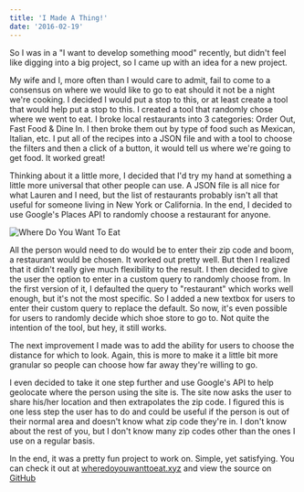 ```yaml
---
title: 'I Made A Thing!'
date: '2016-02-19'
---
```


So I was in a "I want to develop something mood" recently, but didn't feel like digging into a big project, so I came up with an idea for a new project.

My wife and I, more often than I would care to admit, fail to come to a consensus on where we would like to go to eat should it not be a night we're cooking. I decided I would put a stop to this, or at least create a tool that would help put a stop to this. I created a tool that randomly chose where we went to eat. I broke local restaurants into 3 categories: Order Out, Fast Food & Dine In. I then broke them out by type of food such as Mexican, Italian, etc. I put all of the recipes into a JSON file and with a tool to choose the filters and then a click of a button, it would tell us where we're going to get food. It worked great!

Thinking about it a little more, I decided that I'd try my hand at something a little more universal that other people can use. A JSON file is all nice for what Lauren and I need, but the list of restaurants probably isn't all that useful for someone living in New York or California. In the end, I decided to use Google's Places API to randomly choose a restaurant for anyone.

<div class="centered-image"><img src="/assets/images/projects/where-do-you-want-to-eat.jpg" alt="Where Do You Want To Eat" /></div>

All the person would need to do would be to enter their zip code and boom, a restaurant would be chosen. It worked out pretty well. But then I realized that it didn't really give much flexibility to the result. I then decided to give the user the option to enter in a custom query to randomly choose from. In the first version of it, I defaulted the query to "restaurant" which works well enough, but it's not the most specific. So I added a new textbox for users to enter their custom query to replace the default. So now, it's even possible for users to randomly decide which shoe store to go to. Not quite the intention of the tool, but hey, it still works.

The next improvement I made was to add the ability for users to choose the distance for which to look. Again, this is more to make it a little bit more granular so people can choose how far away they're willing to go.

I even decided to take it one step further and use Google's API to help geolocate where the person using the site is. The site now asks the user to share his/her location and then extrapolates the zip code. I figured this is one less step the user has to do and could be useful if the person is out of their normal area and doesn't know what zip code they're in. I don't know about the rest of you, but I don't know many zip codes other than the ones I use on a regular basis.

In the end, it was a pretty fun project to work on. Simple, yet satisfying. You can check it out at <a href="http://wheredoyouwanttoeat.xyz" target="_blank" rel="noopener">wheredoyouwanttoeat.xyz</a> and view the source on <a href="https://github.com/kpwags/Where-Do-You-Want-To-Eat" target="_blank" rel="noopener">GitHub</a>
